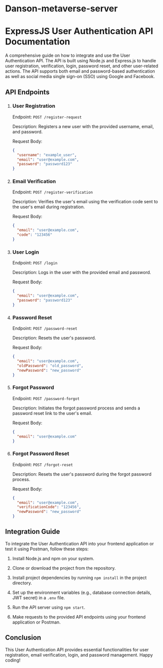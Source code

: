 # Danson-metaverse-server

# ExpressJS User Authentication API Documentation

A comprehensive guide on how to integrate and use the User Authentication API. The API is built using Node.js and Express.js to handle user registration, verification, login, password reset, and other user-related actions. The API supports both email and password-based authentication as well as social media single sign-on (SSO) using Google and Facebook.

## API Endpoints

1. ### User Registration

   Endpoint: `POST /register-request`

   Description: Registers a new user with the provided username, email, and password.

   Request Body:
   ```json
   {
     "username": "example_user",
     "email": "user@example.com",
     "password": "password123"
   }
   ```

2. ### Email Verification

   Endpoint: `POST /register-verification`

   Description: Verifies the user's email using the verification code sent to the user's email during registration.

   Request Body:
   ```json
   {
     "email": "user@example.com",
     "code": "123456"
   }
   ```

3. ### User Login

   Endpoint: `POST /login`

   Description: Logs in the user with the provided email and password.

   Request Body:
   ```json
   {
     "email": "user@example.com",
     "password": "password123"
   }
   ```

4. ### Password Reset

   Endpoint: `POST /password-reset`

   Description: Resets the user's password.

   Request Body:
   ```json
   {
     "email": "user@example.com",
     "oldPassword": "old_password",
     "newPassword": "new_password"
   }
   ```

5. ### Forgot Password

   Endpoint: `POST /password-forgot`

   Description: Initiates the forgot password process and sends a password reset link to the user's email.

   Request Body:
   ```json
   {
     "email": "user@example.com"
   }
   ```

6. ### Forgot Password Reset

   Endpoint: `POST /forgot-reset`

   Description: Resets the user's password during the forgot password process.

   Request Body:
   ```json
   {
     "email": "user@example.com",
     "verificationCode": "123456",
     "newPassword": "new_password"
   }
   ```

## Integration Guide

To integrate the User Authentication API into your frontend application or test it using Postman, follow these steps:

1. Install Node.js and npm on your system.

2. Clone or download the project from the repository.

3. Install project dependencies by running `npm install` in the project directory.

4. Set up the environment variables (e.g., database connection details, JWT secret) in a `.env` file.

5. Run the API server using `npm start`.

6. Make requests to the provided API endpoints using your frontend application or Postman.


## Conclusion

This User Authentication API provides essential functionalities for user registration, email verification, login, and password management. Happy coding!
